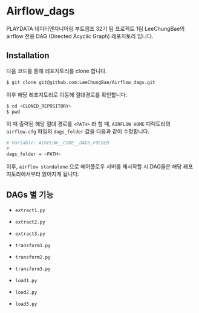 # Airflow_dags

PLAYDATA 데이터엔지니어링 부트캠프 32기 팀 프로젝트 1팀 LeeChungBae의 airflow 전용 DAG (Directed Acyclic Graph) 레포지토리 입니다.

## Installation

다음 코드를 통해 레포지토리를 clone 합니다.
```bash
$ git clone git@github.com:LeeChungBae/Airflow_dags.git
```

이후 해당 레포지토리로 이동해 절대경로를 확인합니다.
```bash
$ cd <CLONED_REPOSITORY>
$ pwd
```
이 때 출력된 해당 절대 경로를 `<PATH>` 라 할 때, `AIRFLOW HOME` 디렉토리의 `airflow.cfg` 파일의 `dags_folder` 값을  다음과 같이 수정합니다.
```bash
# Variable: AIRFLOW__CORE__DAGS_FOLDER
#
dags_folder = <PATH>
```
이후, `airflow standalone` 으로 에어플로우 서버를 재시작할 시 DAG들은 해당 레포지토리에서부터 읽어지게 됩니다.

## DAGs 별 기능
- `extract1.py`
- `extract2.py`
- `extract3.py`

 
- `transform1.py`
- `transform2.py`
- `transform3.py`

- `load1.py`
- `load2.py`
- `load3.py`
